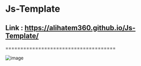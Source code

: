 # Js-Template

## Link : https://alihatem360.github.io/Js-Template/

=====================================

![image](https://user-images.githubusercontent.com/68661572/165191933-07681704-1027-4a2b-9326-97b8c8c506f5.png)
